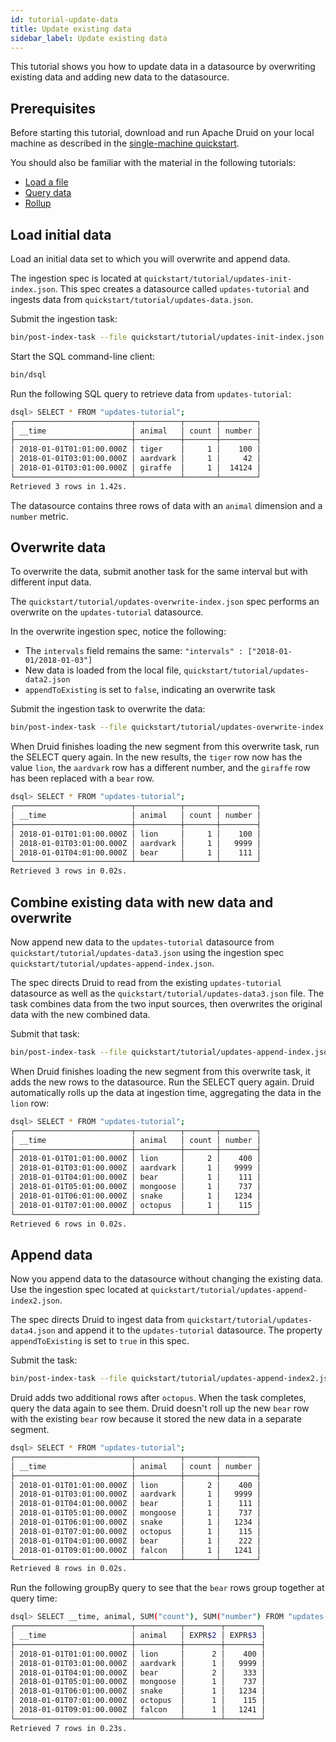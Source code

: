 ```yaml
---
id: tutorial-update-data
title: Update existing data
sidebar_label: Update existing data
---
```


<!--
  ~ Licensed to the Apache Software Foundation (ASF) under one
  ~ or more contributor license agreements.  See the NOTICE file
  ~ distributed with this work for additional information
  ~ regarding copyright ownership.  The ASF licenses this file
  ~ to you under the Apache License, Version 2.0 (the
  ~ "License"); you may not use this file except in compliance
  ~ with the License.  You may obtain a copy of the License at
  ~
  ~   http://www.apache.org/licenses/LICENSE-2.0
  ~
  ~ Unless required by applicable law or agreed to in writing,
  ~ software distributed under the License is distributed on an
  ~ "AS IS" BASIS, WITHOUT WARRANTIES OR CONDITIONS OF ANY
  ~ KIND, either express or implied.  See the License for the
  ~ specific language governing permissions and limitations
  ~ under the License.
  -->


This tutorial shows you how to update data in a datasource by overwriting existing data and adding new data to the datasource.

## Prerequisites

Before starting this tutorial, download and run Apache Druid on your local machine as described in
the [single-machine quickstart](index.md).

You should also be familiar with the material in the following tutorials:
* [Load a file](../tutorials/tutorial-batch.md)
* [Query data](../tutorials/tutorial-query.md)
* [Rollup](../tutorials/tutorial-rollup.md)

## Load initial data

Load an initial data set to which you will overwrite and append data.

The ingestion spec is located at `quickstart/tutorial/updates-init-index.json`. This spec creates a datasource called `updates-tutorial` and ingests data from `quickstart/tutorial/updates-data.json`.

Submit the ingestion task:

```bash
bin/post-index-task --file quickstart/tutorial/updates-init-index.json --url http://localhost:8081
```

Start the SQL command-line client:
```bash
bin/dsql
```

Run the following SQL query to retrieve data from `updates-tutorial`:

```bash
dsql> SELECT * FROM "updates-tutorial";
┌──────────────────────────┬──────────┬───────┬────────┐
│ __time                   │ animal   │ count │ number │
├──────────────────────────┼──────────┼───────┼────────┤
│ 2018-01-01T01:01:00.000Z │ tiger    │     1 │    100 │
│ 2018-01-01T03:01:00.000Z │ aardvark │     1 │     42 │
│ 2018-01-01T03:01:00.000Z │ giraffe  │     1 │  14124 │
└──────────────────────────┴──────────┴───────┴────────┘
Retrieved 3 rows in 1.42s.
```

The datasource contains three rows of data with an `animal` dimension and a `number` metric.

## Overwrite data

To overwrite the data, submit another task for the same interval but with different input data.

The `quickstart/tutorial/updates-overwrite-index.json` spec performs an overwrite on the `updates-tutorial` datasource.

In the overwrite ingestion spec, notice the following:
* The `intervals` field remains the same: `"intervals" : ["2018-01-01/2018-01-03"]`
* New data is loaded from the local file, `quickstart/tutorial/updates-data2.json`
* `appendToExisting` is set to `false`, indicating an overwrite task

Submit the ingestion task to overwrite the data:

```bash
bin/post-index-task --file quickstart/tutorial/updates-overwrite-index.json --url http://localhost:8081
```

When Druid finishes loading the new segment from this overwrite task, run the SELECT query again.
In the new results, the `tiger` row now has the value `lion`, the `aardvark` row has a different number, and the `giraffe` row has been replaced with a `bear` row.

```bash
dsql> SELECT * FROM "updates-tutorial";
┌──────────────────────────┬──────────┬───────┬────────┐
│ __time                   │ animal   │ count │ number │
├──────────────────────────┼──────────┼───────┼────────┤
│ 2018-01-01T01:01:00.000Z │ lion     │     1 │    100 │
│ 2018-01-01T03:01:00.000Z │ aardvark │     1 │   9999 │
│ 2018-01-01T04:01:00.000Z │ bear     │     1 │    111 │
└──────────────────────────┴──────────┴───────┴────────┘
Retrieved 3 rows in 0.02s.
```

## Combine existing data with new data and overwrite

Now append new data to the `updates-tutorial` datasource from `quickstart/tutorial/updates-data3.json` using the ingestion spec `quickstart/tutorial/updates-append-index.json`.

The spec directs Druid to read from the existing `updates-tutorial` datasource as well as the `quickstart/tutorial/updates-data3.json` file. The task combines data from the two input sources, then overwrites the original data with the new combined data.

Submit that task:

```bash
bin/post-index-task --file quickstart/tutorial/updates-append-index.json --url http://localhost:8081
```

When Druid finishes loading the new segment from this overwrite task, it adds the new rows to the datasource.
Run the SELECT query again. Druid automatically rolls up the data at ingestion time, aggregating the data in the `lion` row:

```bash
dsql> SELECT * FROM "updates-tutorial";
┌──────────────────────────┬──────────┬───────┬────────┐
│ __time                   │ animal   │ count │ number │
├──────────────────────────┼──────────┼───────┼────────┤
│ 2018-01-01T01:01:00.000Z │ lion     │     2 │    400 │
│ 2018-01-01T03:01:00.000Z │ aardvark │     1 │   9999 │
│ 2018-01-01T04:01:00.000Z │ bear     │     1 │    111 │
│ 2018-01-01T05:01:00.000Z │ mongoose │     1 │    737 │
│ 2018-01-01T06:01:00.000Z │ snake    │     1 │   1234 │
│ 2018-01-01T07:01:00.000Z │ octopus  │     1 │    115 │
└──────────────────────────┴──────────┴───────┴────────┘
Retrieved 6 rows in 0.02s.
```

## Append data

Now you append data to the datasource without changing the existing data.
Use the ingestion spec located at `quickstart/tutorial/updates-append-index2.json`.

The spec directs Druid to ingest data from `quickstart/tutorial/updates-data4.json` and append it to the `updates-tutorial` datasource. The property `appendToExisting` is set to `true` in this spec.

Submit the task:

```bash
bin/post-index-task --file quickstart/tutorial/updates-append-index2.json --url http://localhost:8081
```

Druid adds two additional rows after `octopus`. When the task completes, query the data again to see them.
Druid doesn't roll up the new `bear` row with the existing `bear` row because it stored the new data in a separate segment.

```bash
dsql> SELECT * FROM "updates-tutorial";
┌──────────────────────────┬──────────┬───────┬────────┐
│ __time                   │ animal   │ count │ number │
├──────────────────────────┼──────────┼───────┼────────┤
│ 2018-01-01T01:01:00.000Z │ lion     │     2 │    400 │
│ 2018-01-01T03:01:00.000Z │ aardvark │     1 │   9999 │
│ 2018-01-01T04:01:00.000Z │ bear     │     1 │    111 │
│ 2018-01-01T05:01:00.000Z │ mongoose │     1 │    737 │
│ 2018-01-01T06:01:00.000Z │ snake    │     1 │   1234 │
│ 2018-01-01T07:01:00.000Z │ octopus  │     1 │    115 │
│ 2018-01-01T04:01:00.000Z │ bear     │     1 │    222 │
│ 2018-01-01T09:01:00.000Z │ falcon   │     1 │   1241 │
└──────────────────────────┴──────────┴───────┴────────┘
Retrieved 8 rows in 0.02s.
```

Run the following groupBy query to see that the `bear` rows group together at query time:

```bash
dsql> SELECT __time, animal, SUM("count"), SUM("number") FROM "updates-tutorial" GROUP BY __time, animal;
┌──────────────────────────┬──────────┬────────┬────────┐
│ __time                   │ animal   │ EXPR$2 │ EXPR$3 │
├──────────────────────────┼──────────┼────────┼────────┤
│ 2018-01-01T01:01:00.000Z │ lion     │      2 │    400 │
│ 2018-01-01T03:01:00.000Z │ aardvark │      1 │   9999 │
│ 2018-01-01T04:01:00.000Z │ bear     │      2 │    333 │
│ 2018-01-01T05:01:00.000Z │ mongoose │      1 │    737 │
│ 2018-01-01T06:01:00.000Z │ snake    │      1 │   1234 │
│ 2018-01-01T07:01:00.000Z │ octopus  │      1 │    115 │
│ 2018-01-01T09:01:00.000Z │ falcon   │      1 │   1241 │
└──────────────────────────┴──────────┴────────┴────────┘
Retrieved 7 rows in 0.23s.
```
